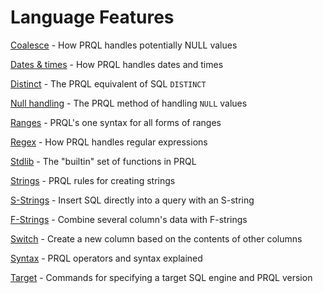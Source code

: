 # Language Features

[Coalesce](./coalesce.md) - How PRQL handles potentially NULL values

[Dates & times](./dates-and-times.md) - How PRQL handles dates and times

[Distinct](./distinct.md) - The PRQL equivalent of SQL `DISTINCT`

[Null handling](./null.md) - The PRQL method of handling `NULL` values

[Ranges](./ranges.md) - PRQL's one syntax for all forms of ranges

[Regex](./regex.md) - How PRQL handles regular expressions

[Stdlib](./standard-library.md) - The "builtin" set of functions in PRQL

[Strings](./strings.md) - PRQL rules for creating strings

[S-Strings](./s-strings.md) - Insert SQL directly into a query with an S-string

[F-Strings](./f-strings.md) - Combine several column's data with F-strings

[Switch](./switch.md) - Create a new column based on the contents of other
columns

[Syntax](./syntax.md) - PRQL operators and syntax explained

[Target](./target.md) - Commands for specifying a target SQL engine and PRQL
version
